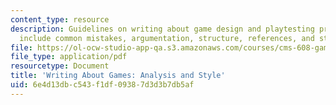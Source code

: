 ```yaml
---
content_type: resource
description: Guidelines on writing about game design and playtesting procedures. Topics
  include common mistakes, argumentation, structure, references, and style.
file: https://ol-ocw-studio-app-qa.s3.amazonaws.com/courses/cms-608-game-design-spring-2008/6e4d13dbc543f1df09387d3d3b7db5af_games.pdf
file_type: application/pdf
resourcetype: Document
title: 'Writing About Games: Analysis and Style'
uid: 6e4d13db-c543-f1df-0938-7d3d3b7db5af
---
```


